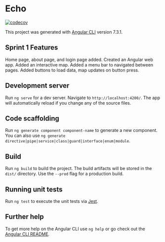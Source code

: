 # Echo

[![codecov](https://codecov.io/gh/upcs/cs-341-project-sq19-echo/branch/master/graph/badge.svg)](https://codecov.io/gh/upcs/cs-341-project-sq19-echo)

This project was generated with [Angular CLI](https://github.com/angular/angular-cli) version 7.3.1.

## Sprint 1 Features

Home page, about page, and login page added. Created an Angular web app. Added an interactive map. Added a menu bar to navigated between pages. Added buttons to load data, map updates on button press.

## Development server

Run `ng serve` for a dev server. Navigate to `http://localhost:4200/`. The app will automatically reload if you change any of the source files.

## Code scaffolding

Run `ng generate component component-name` to generate a new component. You can also use `ng generate directive|pipe|service|class|guard|interface|enum|module`.

## Build

Run `ng build` to build the project. The build artifacts will be stored in the `dist/` directory. Use the `--prod` flag for a production build.

## Running unit tests

Run `ng test` to execute the unit tests via [Jest](https://jestjs.io/).

## Further help

To get more help on the Angular CLI use `ng help` or go check out the [Angular CLI README](https://github.com/angular/angular-cli/blob/master/README.md).
